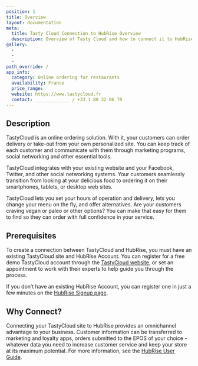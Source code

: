 ```yaml
---
position: 1
title: Overview
layout: documentation
meta:
  title: Tasty Cloud Connection to HubRise Overview
  description: Overview of Tasty Cloud and how to connect it to HubRise.
gallery:
  - 
  - 
  - 
path_override: /
app_info:
  category: Online ordering for restaurants
  availability: France
  price_range: 
  website: https://www.tastycloud.fr
  contact: _____________ / +33 1 88 32 06 70
---
```


## Description

TastyCloud is an online ordering solution.  With it, your customers can order delivery or take-out from your own personalized site.  You can keep track of each customer and communicate with them through marketing programs, social networking and other essential tools.

TastyCloud integrates with your existing website and your Facebook, Twitter, and other social networking systems. Your customers seamlessly transition from looking at your delicious food to ordering it on their smartphones, tablets, or desktop web sites.

TastyCloud lets you set your hours of operation and delivery, lets you change your menu on the fly, and offer alternatives.  Are your customers craving vegan or paleo or other options?  You can make that easy for them to find so they can order with full confidence in your service.

## Prerequisites

To create a connection between TastyCloud and HubRise, you must have an existing TastyCloud site and HubRise Account. You can register for a free demo TastyCloud account through the [TastyCloud website](www.tastycloud.fr), or set an appointment to work with their experts to help guide you through the process.

If you don’t have an existing HubRise Account, you can register one in just a few minutes on the [HubRise Signup page](https://manager.hubrise.com/signup).

## Why Connect?

Connecting your TastyCloud site to HubRise provides an omnichannel advantage to your business.  Customer information can be transferred to marketing and loyalty apps, orders submitted to the EPOS of your choice - whatever data you need to increase customer service and keep your store at its maximum potential.  For more information, see the [HubRise User Guide](https://www.hubrise.com/apps/hubrise/). 
